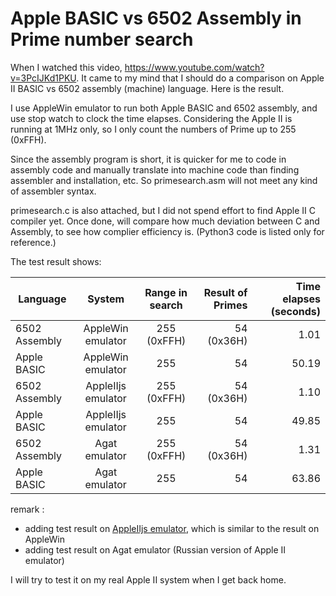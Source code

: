 # Apple BASIC vs 6502 Assembly in Prime number search

When I watched this video, https://www.youtube.com/watch?v=3PcIJKd1PKU. It came to my mind that I should do a comparison on Apple II BASIC vs 6502 assembly (machine) language. Here is the result.

I use AppleWin emulator to run both Apple BASIC and 6502 assembly, and use stop watch to clock the time elapses. Considering the Apple II is running at 1MHz only, so I only count the numbers of Prime up to 255 (0xFFH). 

Since the assembly program is short, it is quicker for me to code in assembly code and manually translate into machine code than finding assembler and installation, etc. So primesearch.asm will not meet any kind of assembler syntax.

primesearch.c is also attached, but I did not spend effort to find Apple II C compiler yet. Once done, will compare how much deviation between C and Assembly, to see how complier efficiency is. (Python3 code is listed only for reference.)

The test result shows:

Language      | System  | Range in search  | Result of Primes | Time elapses (seconds)
--------------|:----------------:|:----------------:|-----------------:| ----------------------:
6502 Assembly | AppleWin emulator| 255 (0xFFH)      |  54 (0x36H)      |  1.01
Apple BASIC   | AppleWin emulator| 255              |  54              |  50.19
6502 Assembly | AppleIIjs emulator| 255 (0xFFH)      |  54 (0x36H)      |  1.10
Apple BASIC   | AppleIIjs emulator| 255              |  54              |  49.85
6502 Assembly | Agat emulator| 255 (0xFFH)      |  54 (0x36H)      |  1.31
Apple BASIC   | Agat emulator| 255              |  54              |  63.86

remark : 
- adding test result on [AppleIIjs emulator](https://www.scullinsteel.com/apple2/), which is similar to the result on AppleWin
- adding test result on Agat emulator (Russian version of Apple II emulator)

I will try to test it on my real Apple II system when I get back home.
